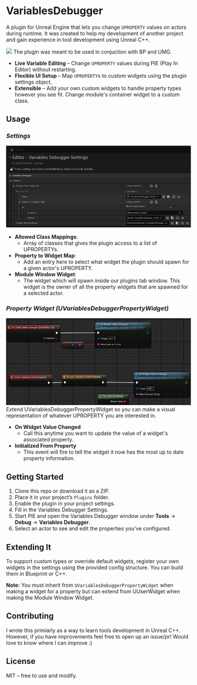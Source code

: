 # VariablesDebugger
A plugin for Unreal Engine that lets you change `UPROPERTY` values on actors during runtime. It was created to help my development of another project and gain experience in tool development using Unreal C++.

![](ReadmeMedia/VariablesDebuggerMovementSpeed60frames.gif)
The plugin was meant to be used in conjuction with BP and UMG. 
- **Live Variable Editing** – Change `UPROPERTY` values during PIE (Play In Editor) without restarting.
- **Flexible UI Setup** – Map `UPROPERTY`s to custom widgets using the plugin settings object.
- **Extensible** – Add your own custom widgets to handle property types however you see fit. Change module's container widget to a custom class.
    
## Usage 
### *Settings* ###
![](ReadmeMedia/VariablesDebuggerSettingsUpdate-0.png)
* **Allowed Class Mappings**: 
    * Array of classes that gives the plugin access to a list of UPROPERTYs.
* **Property to Widget Map**: 
    * Add an entry here to select what widget the plugin should spawn for a given actor's UPROPERTY.
* **Module Window Widget**: 
    * The widget which will spawn inside our plugins tab window. This widget is the owner of all the property widgets that are spawned for a selected actor.

### *Property Widget (UVariablesDebuggerPropertyWidget)* ###
![](ReadmeMedia/VariablesDebuggerPropertyWidgetExample.png)
Extend UVariablesDebuggerPropertyWidget so you can make a visual representation of whatever UPROPERTY you are interested in.
* **On Widget Value Changed**
    * Call this anytime you want to update the value of a widget's associated property.
* **Initialized From Property**
    * This event will fire to tell the widget it now has the most up to date property information.

## Getting Started

1. Clone this repo or download it as a ZIP.
2. Place it in your project’s `Plugins` folder.
3. Enable the plugin in your project settings.
4. Fill in the Variables Debugger Settings.
5. Start PIE and open the Variables Debugger window under **Tools** -> **Debug** -> **Variables Debugger**.
6. Select an actor to see and edit the properties you've configured.
     
## Extending It

To support custom types or override default widgets, register your own widgets in the settings using the provided config structure. You can build them in Blueprint or C++. 

**Note:** You must inherit from `UVariablesDebuggerPropertyWidget` when making a widget for a property but can extend from UUserWidget when making the Module Window Widget.

## Contributing

I wrote this primiarly as a way to learn tools development in Unreal C++. However, if you have improvements feel free to open up an issue/pr! Would love to know where I can improve 
:)


## License

MIT – free to use and modify.



[definition]: ReadmeMedia/diagram.png

